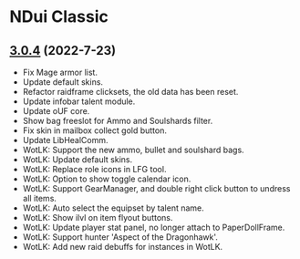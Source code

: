 # NDui Classic

## [3.0.4](https://github.com/siweia/NDui/tree/3.0.4) (2022-7-23)

- Fix Mage armor list.
- Update default skins.
- Refactor raidframe clicksets, the old data has been reset.
- Update infobar talent module.
- Update oUF core.
- Show bag freeslot for Ammo and Soulshards filter.
- Fix skin in mailbox collect gold button.
- Update LibHealComm.
- WotLK: Support the new ammo, bullet and soulshard bags.
- WotLK: Update default skins.
- WotLK: Replace role icons in LFG tool.
- WotLK: Option to show toggle calendar icon.
- WotLK: Support GearManager, and double right click button to undress all items.
- WotLK: Auto select the equipset by talent name.
- WotLK: Show ilvl on item flyout buttons.
- WotLK: Update player stat panel, no longer attach to PaperDollFrame.
- WotLK: Support hunter 'Aspect of the Dragonhawk'.
- WotLK: Add new raid debuffs for instances in WotLK.